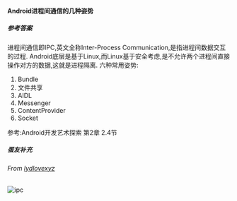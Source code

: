 #### Android进程间通信的几种姿势

##### 参考答案

进程间通信即IPC,英文全称Inter-Process Communication,是指进程间数据交互的过程.
Android底层是基于Linux,而Linux基于安全考虑,是不允许两个进程间直接操作对方的数据,这就是进程隔离.
六种常用姿势:

1. Bundle
2. 文件共享
3. AIDL
4. Messenger
5. ContentProvider
6. Socket

参考:Android开发艺术探索 第2章 2.4节



##### 蛋友补充

###### From [lydlovexyz](https://github.com/lydlovexyz)

![ipc](https://user-images.githubusercontent.com/19246347/59193030-ee4f6480-8bb6-11e9-9350-d7499c05397b.jpg)

